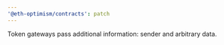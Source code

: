 ```yaml
---
'@eth-optimism/contracts': patch
---
```


Token gateways pass additional information: sender and arbitrary data.

